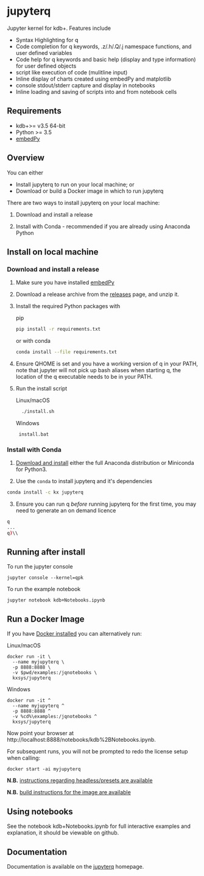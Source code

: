 # jupyterq
Jupyter kernel for kdb+. Features include

- Syntax Highlighting for q
- Code completion for q keywords, .z/.h/.Q/.j namespace functions, and user defined variables
- Code help for q keywords and basic help (display and type information) for user defined objects
- script like execution of code (mulitline input)
- Inline display of charts created using embedPy and matplotlib
- console stdout/stderr capture and display in notebooks
- Inline loading and saving of scripts into and from notebook cells


## Requirements
- kdb+>= v3.5 64-bit
- Python >= 3.5
- [embedPy](https://github.com/KxSystems/embedPy)

## Overview

You can either

*   Install jupyterq to run on your local machine; or
*   Download or build a Docker image in which to run jupyterq

There are two ways to install jupyterq on your local machine:

1.  Download and install a release

1.  Install with Conda - recommended if you are already using Anaconda Python

## Install on local machine

### Download and install a release

1. Make sure you have installed [embedPy](https://github.com/KxSystems/embedPy)

1. Download a release archive from the [releases](../../releases/latest) page, and unzip it.

1. Install the required Python packages with

   pip

   ```bash
   pip install -r requirements.txt
   ```

   or with conda

   ```bash
   conda install --file requirements.txt
   ```


1. Ensure QHOME is set and you have a working version of q in your PATH, note that jupyter will not pick up bash aliases when starting q, the location of the q executable needs to be in your PATH.

1. Run the install script

    Linux/macOS

    ```bash
      ./install.sh
    ```
    Windows
    ```
     install.bat
    ```

### Install with Conda

1. [Download and install](https://conda.io/docs/user-guide/install/download.html) either the full Anaconda distribution or Miniconda for Python3.

2. Use the `conda` to install jupyterq and it's dependencies

```bash
conda install -c kx jupyterq
```

3. Ensure you can run q *before* running jupyterq for the first time, you may need to generate an on demand licence

```bash
q
...
q)\\
```

## Running after install

To run the jupyter console
```
jupyter console --kernel=qpk
```
To run the example notebook
```
jupyter notebook kdb+Notebooks.ipynb
```

## Run a Docker Image

If you have [Docker installed](https://www.docker.com/community-edition) you can alternatively run:


Linux/macOS

    docker run -it \ 
      --name myjupyterq \
      -p 8888:8888 \
      -v $pwd/examples:/jqnotebooks \
      kxsys/jupyterq

Windows

	docker run -it ^
      --name myjupyterq ^
      -p 8888:8888 ^
      -v %cd%\examples:/jqnotebooks ^
      kxsys/jupyterq
		
Now point your browser at http://localhost:8888/notebooks/kdb%2BNotebooks.ipynb.

For subsequent runs, you will not be prompted to redo the license setup when calling:

    docker start -ai myjupyterq

**N.B.** [instructions regarding headless/presets are available](https://github.com/KxSystems/embedPy/blob/master/docker/README.md#headlesspresets)

**N.B.** [build instructions for the image are available](docker/README.md)

## Using notebooks

See the notebook kdb+Notebooks.ipynb for full interactive examples and explanation, it should be viewable on github.


## Documentation

Documentation is available on the [jupyterq](https://code.kx.com/q/ml/jupyterq/) homepage.
